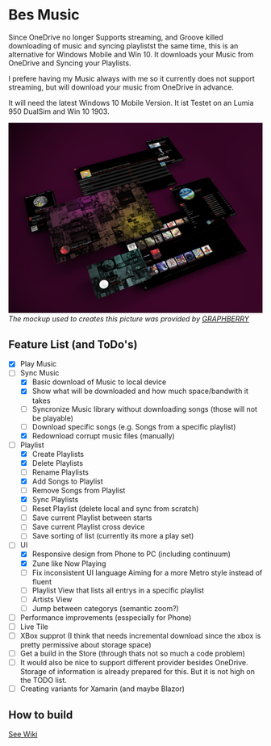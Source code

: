 # Bes Music

Since  OneDrive no longer Supports streaming, and Groove killed downloading of music and syncing playlistst the same time,
this is an alternative for Windows Mobile and Win 10. It downloads your Music from OneDrive and Syncing your Playlists.

I prefere having my Music always with me so it currently does not support streaming, but will download your music from OneDrive in advance.

It will need the latest Windows 10 Mobile Version. It ist Testet on an Lumia 950 DualSim and Win 10 1903.


![Mockup](description/Mockup.png)  
*The mockup used to creates this picture was provided by [GRAPHBERRY](https://www.graphberry.com/item/web-screens-psd-mockup)*

 
## Feature List (and ToDo's)
 
  - [x] Play Music
  - [ ] Sync Music
    - [x] Basic download of Music to local device
    - [x] Show what will be downloaded and how much space/bandwith it takes
    - [ ] Syncronize Music library without downloading songs (those will not be playable)
    - [ ] Download specific songs (e.g. Songs from a specific playlist)
    - [x] Redownload corrupt music files (manually) 
 - [ ] Playlist
    - [x] Create Playlists
    - [x] Delete Playlists
    - [ ] Rename Playlists
    - [x] Add Songs to Playlist
    - [ ] Remove Songs from Playlist
    - [x] Sync Playlists
    - [ ] Reset Playlist (delete local and sync from scratch)
    - [ ] Save current Playlist between starts
    - [ ] Save current Playlist cross device
    - [ ] Save sorting of list (currently its more a play set)
 - [ ] UI
    - [x] Responsive design from Phone to PC (including continuum)
    - [x] Zune like Now Playing
    - [ ] Fix inconsistent UI language
          Aiming for a more Metro style instead of fluent
    - [ ] Playlist View that lists all entrys in a specific playlist
    - [ ] Artists View
    - [ ] Jump between categorys (semantic zoom?)
 - [ ] Performance improvements (esspecially for Phone)
 - [ ] Live Tile
 - [ ] XBox supprot (I think that needs incremental download since the xbox is pretty permissive about storage space)
 - [ ] Get a build in the Store (through thats not so much a code problem)
 - [ ] It would also be nice to support different provider besides OneDrive. Storage of information is already prepared for this. But it is not high on the TODO list.
 - [ ] Creating variants for Xamarin (and maybe Blazor)
 
 ## How to build
 
 [See Wiki](https://github.com/LokiMidgard/WP10-Music-Player/wiki/How-to-build-this-repository)
